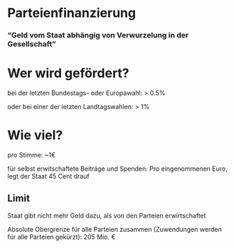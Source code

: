 # Parteienfinanzierung

### “Geld vom Staat abhängig von Verwurzelung in der Gesellschaft”

# Wer wird gefördert?

bei der letzten Bundestags-  oder Europawahl: > 0.5%

oder bei einer der letzten Landtagswahlen: > 1%

# Wie viel?

pro Stimme: ~1€

für selbst erwitschaftete Beiträge und Spenden: Pro eingenommenen Euro, legt der Staat 45 Cent drauf

## Limit

Staat gibt nicht mehr Geld dazu, als von den Parteien erwirtschaftet

Absolute Obergrenze für alle Parteien zusammen (Zuwendungen werden für alle Parteien gekürzt): 205 Mio. €